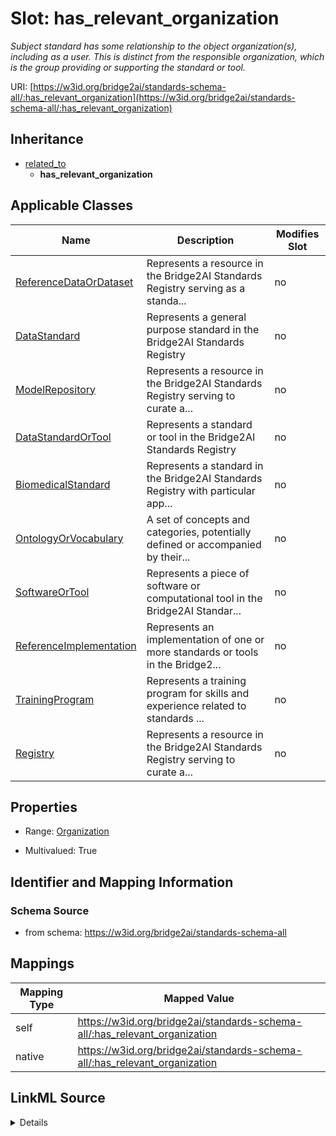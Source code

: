 

# Slot: has_relevant_organization


_Subject standard has some relationship to the object organization(s), including as a user. This is distinct from the responsible organization, which is the group providing or supporting the standard or tool._





URI: [https://w3id.org/bridge2ai/standards-schema-all/:has_relevant_organization](https://w3id.org/bridge2ai/standards-schema-all/:has_relevant_organization)




## Inheritance

* [related_to](related_to.md)
    * **has_relevant_organization**






## Applicable Classes

| Name | Description | Modifies Slot |
| --- | --- | --- |
| [ReferenceDataOrDataset](ReferenceDataOrDataset.md) | Represents a resource in the Bridge2AI Standards Registry serving as a standa... |  no  |
| [DataStandard](DataStandard.md) | Represents a general purpose standard in the Bridge2AI Standards Registry |  no  |
| [ModelRepository](ModelRepository.md) | Represents a resource in the Bridge2AI Standards Registry serving to curate a... |  no  |
| [DataStandardOrTool](DataStandardOrTool.md) | Represents a standard or tool in the Bridge2AI Standards Registry |  no  |
| [BiomedicalStandard](BiomedicalStandard.md) | Represents a standard in the Bridge2AI Standards Registry with particular app... |  no  |
| [OntologyOrVocabulary](OntologyOrVocabulary.md) | A set of concepts and categories, potentially defined or accompanied by their... |  no  |
| [SoftwareOrTool](SoftwareOrTool.md) | Represents a piece of software or computational tool in the Bridge2AI Standar... |  no  |
| [ReferenceImplementation](ReferenceImplementation.md) | Represents an implementation of one or more standards or tools in the Bridge2... |  no  |
| [TrainingProgram](TrainingProgram.md) | Represents a training program for skills and experience related to standards ... |  no  |
| [Registry](Registry.md) | Represents a resource in the Bridge2AI Standards Registry serving to curate a... |  no  |







## Properties

* Range: [Organization](Organization.md)

* Multivalued: True





## Identifier and Mapping Information







### Schema Source


* from schema: https://w3id.org/bridge2ai/standards-schema-all




## Mappings

| Mapping Type | Mapped Value |
| ---  | ---  |
| self | https://w3id.org/bridge2ai/standards-schema-all/:has_relevant_organization |
| native | https://w3id.org/bridge2ai/standards-schema-all/:has_relevant_organization |




## LinkML Source

<details>
```yaml
name: has_relevant_organization
description: Subject standard has some relationship to the object organization(s),
  including as a user. This is distinct from the responsible organization, which is
  the group providing or supporting the standard or tool.
from_schema: https://w3id.org/bridge2ai/standards-schema-all
rank: 1000
is_a: related_to
domain: DataStandardOrTool
inherited: true
alias: has_relevant_organization
domain_of:
- DataStandardOrTool
range: Organization
multivalued: true

```
</details>